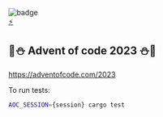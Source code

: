 ![badge](https://github.com/francoisperron/adventofcode-2023/actions/workflows/test-on-push.yml/badge.svg)\
[⚡](https://github.com/francoisperron/adventofcode-2023/actions)

## 🎄⛄️ Advent of code 2023 ⛄🎄

https://adventofcode.com/2023

To run tests:

``` bash
AOC_SESSION={session} cargo test
```